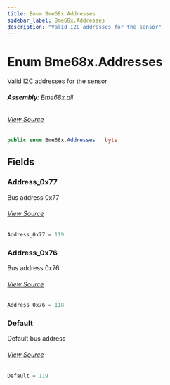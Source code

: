 ```yaml
---
title: Enum Bme68x.Addresses
sidebar_label: Bme68x.Addresses
description: "Valid I2C addresses for the sensor"
---
```

# Enum Bme68x.Addresses
Valid I2C addresses for the sensor

###### **Assembly**: Bme68x.dll
###### [View Source](https://github.com/WildernessLabs/Meadow.Foundation.git/blob/develop/Source/Meadow.Foundation.Peripherals/Sensors.Atmospheric.Bme68x/Driver/Bme68x.Enums.cs#L8)
```csharp title="Declaration"
public enum Bme68x.Addresses : byte
```
## Fields
### Address_0x77
Bus address 0x77
###### [View Source](https://github.com/WildernessLabs/Meadow.Foundation.git/blob/develop/Source/Meadow.Foundation.Peripherals/Sensors.Atmospheric.Bme68x/Driver/Bme68x.Enums.cs#L13)
```csharp title="Declaration"
Address_0x77 = 119
```
### Address_0x76
Bus address 0x76
###### [View Source](https://github.com/WildernessLabs/Meadow.Foundation.git/blob/develop/Source/Meadow.Foundation.Peripherals/Sensors.Atmospheric.Bme68x/Driver/Bme68x.Enums.cs#L17)
```csharp title="Declaration"
Address_0x76 = 118
```
### Default
Default bus address
###### [View Source](https://github.com/WildernessLabs/Meadow.Foundation.git/blob/develop/Source/Meadow.Foundation.Peripherals/Sensors.Atmospheric.Bme68x/Driver/Bme68x.Enums.cs#L21)
```csharp title="Declaration"
Default = 119
```

